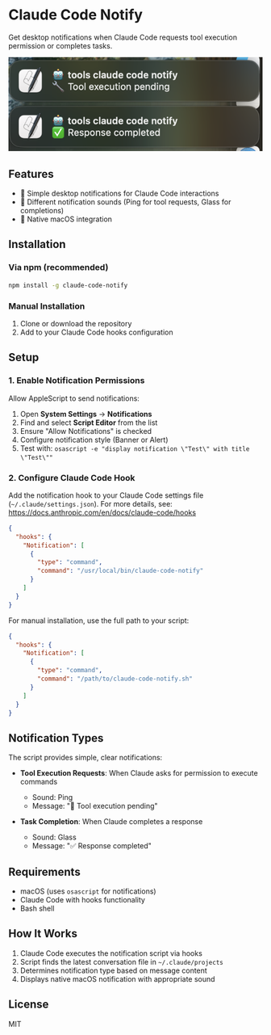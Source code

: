 # Claude Code Notify

Get desktop notifications when Claude Code requests tool execution permission or completes tasks.

![Notification Example](notification-example.png)

## Features

- 🔔 Simple desktop notifications for Claude Code interactions
- 🎵 Different notification sounds (Ping for tool requests, Glass for completions)
- 🍎 Native macOS integration

## Installation

### Via npm (recommended)

```bash
npm install -g claude-code-notify
```

### Manual Installation

1. Clone or download the repository
2. Add to your Claude Code hooks configuration

## Setup

### 1. Enable Notification Permissions

Allow AppleScript to send notifications:

1. Open **System Settings** → **Notifications**
2. Find and select **Script Editor** from the list
3. Ensure "Allow Notifications" is checked
4. Configure notification style (Banner or Alert)
5. Test with: `osascript -e "display notification \"Test\" with title \"Test\""`

### 2. Configure Claude Code Hook

Add the notification hook to your Claude Code settings file (`~/.claude/settings.json`).
For more details, see: https://docs.anthropic.com/en/docs/claude-code/hooks

```json
{
  "hooks": {
    "Notification": [
      {
        "type": "command",
        "command": "/usr/local/bin/claude-code-notify"
      }
    ]
  }
}
```

For manual installation, use the full path to your script:

```json
{
  "hooks": {
    "Notification": [
      {
        "type": "command",
        "command": "/path/to/claude-code-notify.sh"
      }
    ]
  }
}
```

## Notification Types

The script provides simple, clear notifications:

- **Tool Execution Requests**: When Claude asks for permission to execute commands

  - Sound: Ping
  - Message: "🔧 Tool execution pending"

- **Task Completion**: When Claude completes a response
  - Sound: Glass
  - Message: "✅ Response completed"

## Requirements

- macOS (uses `osascript` for notifications)
- Claude Code with hooks functionality
- Bash shell

## How It Works

1. Claude Code executes the notification script via hooks
2. Script finds the latest conversation file in `~/.claude/projects`
3. Determines notification type based on message content
4. Displays native macOS notification with appropriate sound

## License

MIT
